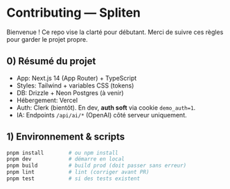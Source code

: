 # Contributing — Spliten

Bienvenue ! Ce repo vise la clarté pour débutant. Merci de suivre ces règles pour garder le projet propre.

## 0) Résumé du projet
- App: Next.js 14 (App Router) + TypeScript
- Styles: Tailwind + variables CSS (tokens)
- DB: Drizzle + Neon Postgres (à venir)
- Hébergement: Vercel
- Auth: Clerk (bientôt). En dev, **auth soft** via cookie `demo_auth=1`.
- IA: Endpoints `/api/ai/*` (OpenAI) côté serveur uniquement.

## 1) Environnement & scripts
```bash
pnpm install        # ou npm install
pnpm dev            # démarre en local
pnpm build          # build prod (doit passer sans erreur)
pnpm lint           # lint (corriger avant PR)
pnpm test           # si des tests existent
